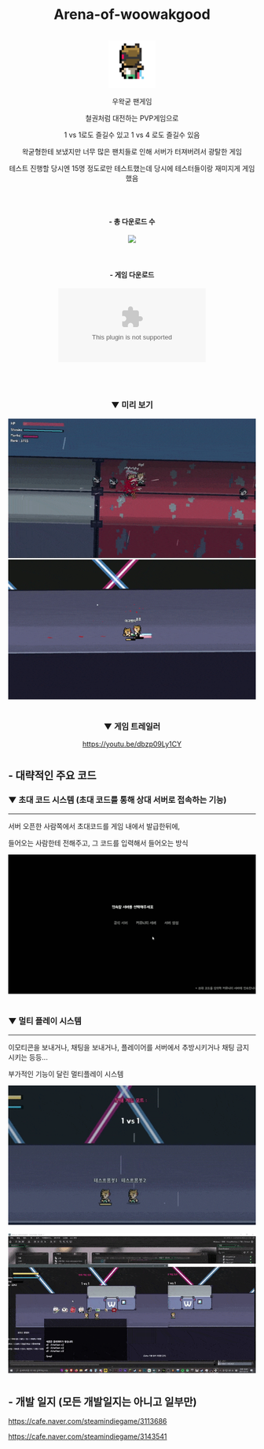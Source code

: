 <div align="center">
  
# Arena-of-woowakgood

</br>
  
<img src = "imgs/icon1.png" width = "96px">
  
</br>

우왁굳 팬게임

철권처럼 대전하는 PVP게임으로

1 vs 1로도 즐길수 있고 1 vs 4 로도 즐길수 있음

왁굳형한테 보냈지만 너무 많은 팬치들로 인해 서버가 터져버려서 광탈한 게임

테스트 진행할 당시엔 15명 정도로만 테스트했는데 당시에 테스터들이랑 재미지게 게임 했음

</br></br>

#### - 총 다운로드 수

![](https://img.shields.io/github/downloads/ABER1047/Arena-of-woowakgood/total?color=74b0ff)

</br>

#### - 게임 다운로드 

[![](https://img.shields.io/github/downloads/ABER1047/Arena-of-woowakgood/alpha-2.0/Arena_of_Woowakgood.zip?color=2066ff&label=DOWNLOAD&style=for-the-badge)](https://github.com/ABER1047/Arena-of-woowakgood/releases/download/alpha-2.0/Arena_of_Woowakgood.zip)

</br></br>

### ▼ 미리 보기

![preview_1](imgs/preview_1.gif)
![preview_2](imgs/preview_2.gif)

#

### ▼ 게임 트레일러

https://youtu.be/dbzp09Ly1CY

#

</div>



## - 대략적인 주요 코드

### ▼ 초대 코드 시스템 (초대 코드를 통해 상대 서버로 접속하는 기능)
-------------

서버 오픈한 사람쪽에서 초대코드를 게임 내에서 발급한뒤에,

들어오는 사람한테 전해주고, 그 코드를 입력해서 들어오는 방식

![preview_4](preview_0.gif)

#

### ▼ 멀티 플레이 시스템
-------------

이모티콘을 보내거나, 채팅을 보내거나, 플레이어를 서버에서 추방시키거나 채팅 금지 시키는 등등...

부가적인 기능이 달린 멀티플레이 시스템

![preview_5](preview_1.gif)

![preview_6](preview_2.gif)


#

## - 개발 일지 (모든 개발일지는 아니고 일부만)


https://cafe.naver.com/steamindiegame/3113686

https://cafe.naver.com/steamindiegame/3143541
